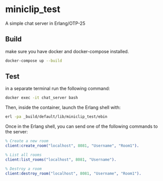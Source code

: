 miniclip_test
=====

A simple chat server in Erlang/OTP-25

Build
-----
make sure you have docker and docker-compose installed.

```bash
docker-compose up --build 
```

Test
-----
in a separate terminal run the following command:

```bash
docker exec -it chat_server bash
```
Then, inside the container, launch the Erlang shell with:

```bash
erl -pa _build/default/lib/miniclip_test/ebin
```
Once in the Erlang shell, you can send one of the following commands to the server:
 
```erlang
% Create a new room
client:create_room("localhost", 8081, "Username", "Room1").

% List all rooms
client:list_rooms("localhost", 8081, "Username").

% Destroy a room
client:destroy_room("localhost", 8081, "Username", "Room1").
```